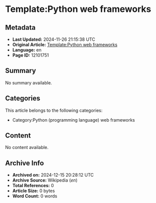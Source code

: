 # Template:Python web frameworks

## Metadata
- **Last Updated:** 2024-11-26 21:15:38 UTC
- **Original Article:** [Template:Python web frameworks](https://en.wikipedia.org/wiki/Template:Python_web_frameworks)
- **Language:** en
- **Page ID:** 12101751

## Summary
No summary available.

## Categories
This article belongs to the following categories:

- Category:Python (programming language) web frameworks

## Content

No content available.

## Archive Info
- **Archived on:** 2024-12-15 20:28:12 UTC
- **Archive Source:** Wikipedia (_en_)
- **Total References:** 0
- **Article Size:** 0 bytes
- **Word Count:** 0 words

